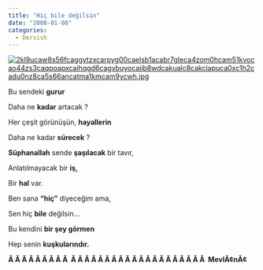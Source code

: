 ```yaml
---
title: "Hiç bile değilsin"
date: "2008-01-08"
categories: 
  - Dervish
---
```


[![2kl9ucaw8s56fcaggytzxcarpyg00caelsb1acabr7gleca4zom0hcam51kvocao44zs3caqpoapxcaihqgd6cagvbuyocaiib8wdcakualc8cakciapuca0xc1h2cadu0nz8ca5s66ancatma1kmcam9ycwh.jpg](/uploads/2008/01/2kl9ucaw8s56fcaggytzxcarpyg00caelsb1acabr7gleca4zom0hcam51kvocao44zs3caqpoapxcaihqgd6cagvbuyocaiib8wdcakualc8cakciapuca0xc1h2cadu0nz8ca5s66ancatma1kmcam9ycwh.jpg)](/uploads/2008/01/2kl9ucaw8s56fcaggytzxcarpyg00caelsb1acabr7gleca4zom0hcam51kvocao44zs3caqpoapxcaihqgd6cagvbuyocaiib8wdcakualc8cakciapuca0xc1h2cadu0nz8ca5s66ancatma1kmcam9ycwh.jpg "2kl9ucaw8s56fcaggytzxcarpyg00caelsb1acabr7gleca4zom0hcam51kvocao44zs3caqpoapxcaihqgd6cagvbuyocaiib8wdcakualc8cakciapuca0xc1h2cadu0nz8ca5s66ancatma1kmcam9ycwh.jpg")

Bu sendeki **gurur**

Daha ne **kadar** artacak ?

Her çeşit görünüşün, **hayallerin**

Daha ne kadar **sürecek** ?

**Süphanallah** sende **şaşılacak** bir tavır,

Anlatılmayacak bir **iş,**

Bir **hal** var.

Ben sana **“hiç”** diyeceğim ama,

Sen hiç **bile** değilsin...

Bu kendini **bir şey görmen**

Hep senin **kuşkularındır.**

**Â Â Â Â Â Â Â Â Â  Â Â Â Â Â Â Â Â Â Â Â Â Â Â Â Â Â Â Â Â  MevlÃ¢nÃ¢**
